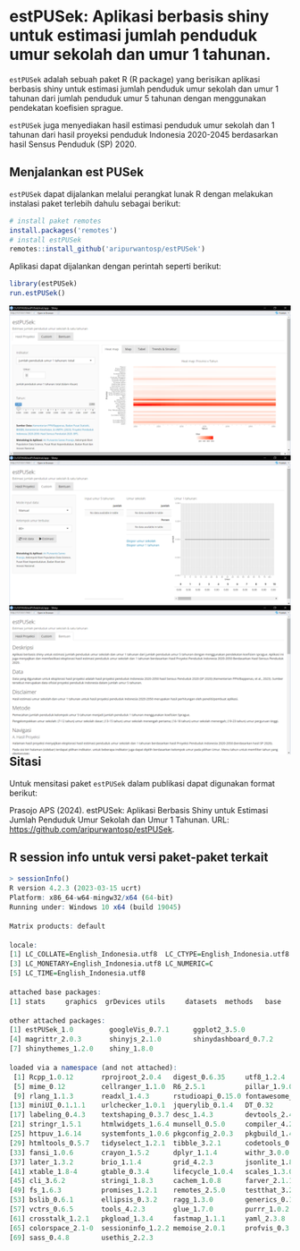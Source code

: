 # estPUSek: Aplikasi berbasis shiny untuk estimasi jumlah penduduk umur sekolah dan umur 1 tahunan.
`estPUSek` adalah sebuah paket R (R package) yang berisikan aplikasi berbasis shiny untuk estimasi jumlah penduduk umur sekolah dan umur 1 tahunan dari jumlah penduduk umur 5 tahunan dengan menggunakan pendekatan koefisien sprague.


`estPUSek` juga menyediakan hasil estimasi penduduk umur sekolah dan 1 tahunan dari hasil proyeksi penduduk Indonesia 2020-2045 berdasarkan hasil Sensus Penduduk (SP) 2020.


## Menjalankan est PUSek
`estPUSek` dapat dijalankan melalui perangkat lunak R dengan melakukan instalasi paket terlebih dahulu sebagai berikut:

```r
# install paket remotes
install.packages('remotes')
# install estPUSek
remotes::install_github('aripurwantosp/estPUSek')
```

Aplikasi dapat dijalankan dengan perintah seperti berikut:
```r
library(estPUSek)
run.estPUSek()
```

<img src="estPUSek_1.png" align="left"/>

<img src="estPUSek_2.png" align="left"/>

<img src="estPUSek_3.png" align="left"/>

## Sitasi
Untuk mensitasi paket `estPUSek` dalam publikasi dapat digunakan format berikut:

Prasojo APS (2024). estPUSek: Aplikasi Berbasis Shiny untuk Estimasi
  Jumlah Penduduk Umur Sekolah dan Umur 1 Tahunan. URL: https://github.com/aripurwantosp/estPUSek.

## R session info untuk versi paket-paket terkait

```r
> sessionInfo()
R version 4.2.3 (2023-03-15 ucrt)
Platform: x86_64-w64-mingw32/x64 (64-bit)
Running under: Windows 10 x64 (build 19045)

Matrix products: default

locale:
[1] LC_COLLATE=English_Indonesia.utf8  LC_CTYPE=English_Indonesia.utf8   
[3] LC_MONETARY=English_Indonesia.utf8 LC_NUMERIC=C                      
[5] LC_TIME=English_Indonesia.utf8    

attached base packages:
[1] stats     graphics  grDevices utils     datasets  methods   base     

other attached packages:
[1] estPUSek_1.0         googleVis_0.7.1      ggplot2_3.5.0       
[4] magrittr_2.0.3       shinyjs_2.1.0        shinydashboard_0.7.2
[7] shinythemes_1.2.0    shiny_1.8.0         

loaded via a namespace (and not attached):
 [1] Rcpp_1.0.12       rprojroot_2.0.4   digest_0.6.35     utf8_1.2.4       
 [5] mime_0.12         cellranger_1.1.0  R6_2.5.1          pillar_1.9.0     
 [9] rlang_1.1.3       readxl_1.4.3      rstudioapi_0.15.0 fontawesome_0.5.2
[13] miniUI_0.1.1.1    urlchecker_1.0.1  jquerylib_0.1.4   DT_0.32          
[17] labeling_0.4.3    textshaping_0.3.7 desc_1.4.3        devtools_2.4.5   
[21] stringr_1.5.1     htmlwidgets_1.6.4 munsell_0.5.0     compiler_4.2.3   
[25] httpuv_1.6.14     systemfonts_1.0.6 pkgconfig_2.0.3   pkgbuild_1.4.3   
[29] htmltools_0.5.7   tidyselect_1.2.1  tibble_3.2.1      codetools_0.2-19 
[33] fansi_1.0.6       crayon_1.5.2      dplyr_1.1.4       withr_3.0.0      
[37] later_1.3.2       brio_1.1.4        grid_4.2.3        jsonlite_1.8.8   
[41] xtable_1.8-4      gtable_0.3.4      lifecycle_1.0.4   scales_1.3.0     
[45] cli_3.6.2         stringi_1.8.3     cachem_1.0.8      farver_2.1.1     
[49] fs_1.6.3          promises_1.2.1    remotes_2.5.0     testthat_3.2.1   
[53] bslib_0.6.1       ellipsis_0.3.2    ragg_1.3.0        generics_0.1.3   
[57] vctrs_0.6.5       tools_4.2.3       glue_1.7.0        purrr_1.0.2      
[61] crosstalk_1.2.1   pkgload_1.3.4     fastmap_1.1.1     yaml_2.3.8       
[65] colorspace_2.1-0  sessioninfo_1.2.2 memoise_2.0.1     profvis_0.3.8    
[69] sass_0.4.8        usethis_2.2.3
```
